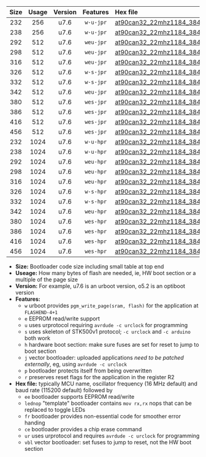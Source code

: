 |Size|Usage|Version|Features|Hex file|
|:-:|:-:|:-:|:-:|:--|
|232|256|u7.6|`w-u-jpr`|[at90can32_22mhz1184_38400bps_ur_vbl.hex](https://raw.githubusercontent.com/stefanrueger/urboot/main//at90can32_22mhz1184_38400bps_ur_vbl.hex)|
|238|256|u7.6|`w-u-jpr`|[at90can32_22mhz1184_38400bps_lednop_ur_vbl.hex](https://raw.githubusercontent.com/stefanrueger/urboot/main//at90can32_22mhz1184_38400bps_lednop_ur_vbl.hex)|
|292|512|u7.6|`weu-jpr`|[at90can32_22mhz1184_38400bps_ee_ur_vbl.hex](https://raw.githubusercontent.com/stefanrueger/urboot/main//at90can32_22mhz1184_38400bps_ee_ur_vbl.hex)|
|298|512|u7.6|`weu-jpr`|[at90can32_22mhz1184_38400bps_ee_lednop_ur_vbl.hex](https://raw.githubusercontent.com/stefanrueger/urboot/main//at90can32_22mhz1184_38400bps_ee_lednop_ur_vbl.hex)|
|316|512|u7.6|`weu-jpr`|[at90can32_22mhz1184_38400bps_ee_lednop_fr_ur_vbl.hex](https://raw.githubusercontent.com/stefanrueger/urboot/main//at90can32_22mhz1184_38400bps_ee_lednop_fr_ur_vbl.hex)|
|326|512|u7.6|`w-s-jpr`|[at90can32_22mhz1184_38400bps_vbl.hex](https://raw.githubusercontent.com/stefanrueger/urboot/main//at90can32_22mhz1184_38400bps_vbl.hex)|
|332|512|u7.6|`w-s-jpr`|[at90can32_22mhz1184_38400bps_lednop_vbl.hex](https://raw.githubusercontent.com/stefanrueger/urboot/main//at90can32_22mhz1184_38400bps_lednop_vbl.hex)|
|342|512|u7.6|`weu-jpr`|[at90can32_22mhz1184_38400bps_ee_lednop_fr_ce_ur_vbl.hex](https://raw.githubusercontent.com/stefanrueger/urboot/main//at90can32_22mhz1184_38400bps_ee_lednop_fr_ce_ur_vbl.hex)|
|380|512|u7.6|`wes-jpr`|[at90can32_22mhz1184_38400bps_ee_vbl.hex](https://raw.githubusercontent.com/stefanrueger/urboot/main//at90can32_22mhz1184_38400bps_ee_vbl.hex)|
|386|512|u7.6|`wes-jpr`|[at90can32_22mhz1184_38400bps_ee_lednop_vbl.hex](https://raw.githubusercontent.com/stefanrueger/urboot/main//at90can32_22mhz1184_38400bps_ee_lednop_vbl.hex)|
|416|512|u7.6|`wes-jpr`|[at90can32_22mhz1184_38400bps_ee_lednop_fr_vbl.hex](https://raw.githubusercontent.com/stefanrueger/urboot/main//at90can32_22mhz1184_38400bps_ee_lednop_fr_vbl.hex)|
|456|512|u7.6|`wes-jpr`|[at90can32_22mhz1184_38400bps_ee_lednop_fr_ce_vbl.hex](https://raw.githubusercontent.com/stefanrueger/urboot/main//at90can32_22mhz1184_38400bps_ee_lednop_fr_ce_vbl.hex)|
|232|1024|u7.6|`w-u-hpr`|[at90can32_22mhz1184_38400bps_ur.hex](https://raw.githubusercontent.com/stefanrueger/urboot/main//at90can32_22mhz1184_38400bps_ur.hex)|
|238|1024|u7.6|`w-u-hpr`|[at90can32_22mhz1184_38400bps_lednop_ur.hex](https://raw.githubusercontent.com/stefanrueger/urboot/main//at90can32_22mhz1184_38400bps_lednop_ur.hex)|
|292|1024|u7.6|`weu-hpr`|[at90can32_22mhz1184_38400bps_ee_ur.hex](https://raw.githubusercontent.com/stefanrueger/urboot/main//at90can32_22mhz1184_38400bps_ee_ur.hex)|
|298|1024|u7.6|`weu-hpr`|[at90can32_22mhz1184_38400bps_ee_lednop_ur.hex](https://raw.githubusercontent.com/stefanrueger/urboot/main//at90can32_22mhz1184_38400bps_ee_lednop_ur.hex)|
|316|1024|u7.6|`weu-hpr`|[at90can32_22mhz1184_38400bps_ee_lednop_fr_ur.hex](https://raw.githubusercontent.com/stefanrueger/urboot/main//at90can32_22mhz1184_38400bps_ee_lednop_fr_ur.hex)|
|326|1024|u7.6|`w-s-hpr`|[at90can32_22mhz1184_38400bps.hex](https://raw.githubusercontent.com/stefanrueger/urboot/main//at90can32_22mhz1184_38400bps.hex)|
|332|1024|u7.6|`w-s-hpr`|[at90can32_22mhz1184_38400bps_lednop.hex](https://raw.githubusercontent.com/stefanrueger/urboot/main//at90can32_22mhz1184_38400bps_lednop.hex)|
|342|1024|u7.6|`weu-hpr`|[at90can32_22mhz1184_38400bps_ee_lednop_fr_ce_ur.hex](https://raw.githubusercontent.com/stefanrueger/urboot/main//at90can32_22mhz1184_38400bps_ee_lednop_fr_ce_ur.hex)|
|380|1024|u7.6|`wes-hpr`|[at90can32_22mhz1184_38400bps_ee.hex](https://raw.githubusercontent.com/stefanrueger/urboot/main//at90can32_22mhz1184_38400bps_ee.hex)|
|386|1024|u7.6|`wes-hpr`|[at90can32_22mhz1184_38400bps_ee_lednop.hex](https://raw.githubusercontent.com/stefanrueger/urboot/main//at90can32_22mhz1184_38400bps_ee_lednop.hex)|
|416|1024|u7.6|`wes-hpr`|[at90can32_22mhz1184_38400bps_ee_lednop_fr.hex](https://raw.githubusercontent.com/stefanrueger/urboot/main//at90can32_22mhz1184_38400bps_ee_lednop_fr.hex)|
|456|1024|u7.6|`wes-hpr`|[at90can32_22mhz1184_38400bps_ee_lednop_fr_ce.hex](https://raw.githubusercontent.com/stefanrueger/urboot/main//at90can32_22mhz1184_38400bps_ee_lednop_fr_ce.hex)|

- **Size:** Bootloader code size including small table at top end
- **Useage:** How many bytes of flash are needed, ie, HW boot section or a multiple of the page size
- **Version:** For example, u7.6 is an urboot version, o5.2 is an optiboot version
- **Features:**
  + `w` urboot provides `pgm_write_page(sram, flash)` for the application at `FLASHEND-4+1`
  + `e` EEPROM read/write support
  + `u` uses urprotocol requiring `avrdude -c urclock` for programming
  + `s` uses skeleton of STK500v1 protocol; `-c urclock` and `-c arduino` both work
  + `h` hardware boot section: make sure fuses are set for reset to jump to boot section
  + `j` vector bootloader: uploaded applications *need to be patched externally*, eg, using `avrdude -c urclock`
  + `p` bootloader protects itself from being overwritten
  + `r` preserves reset flags for the application in the register R2
- **Hex file:** typically MCU name, oscillator frequency (16 MHz default) and baud rate (115200 default) followed by
  + `ee` bootloader supports EEPROM read/write
  + `lednop` "template" bootloader contains `mov rx,rx` nops that can be replaced to toggle LEDs
  + `fr` bootloader provides non-essential code for smoother error handing
  + `ce` bootloader provides a chip erase command
  + `ur` uses urprotocol and requires `avrdude -c urclock` for programming
  + `vbl` vector bootloader: set fuses to jump to reset, not the HW boot section
